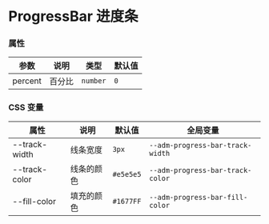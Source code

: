 # ProgressBar 进度条

<code src="./demos/demo1.tsx"></code>

### 属性

| 参数    | 说明   | 类型     | 默认值 |
| ------- | ------ | -------- | ------ |
| percent | 百分比 | `number` | `0`    |

### CSS 变量

| 属性          | 说明       | 默认值    | 全局变量                         |
| ------------- | ---------- | --------- | -------------------------------- |
| --track-width | 线条宽度   | `3px`     | `--adm-progress-bar-track-width` |
| --track-color | 线条的颜色 | `#e5e5e5` | `--adm-progress-bar-track-color` |
| --fill-color  | 填充的颜色 | `#1677FF` | `--adm-progress-bar-fill-color`  |
